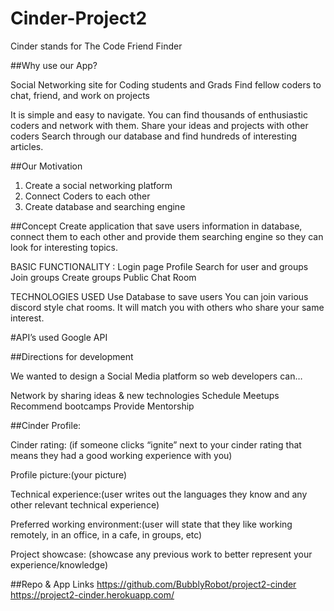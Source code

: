 # Cinder-Project2

Cinder stands for The Code Friend Finder

##Why use our App?

Social Networking site for Coding students and Grads
Find fellow coders to chat, friend, and work on projects

It is simple and easy to navigate.
You can find thousands of enthusiastic coders and network with them.
Share your ideas and projects with other coders
Search through our database and find hundreds of interesting articles.

##Our Motivation
1. Create a social networking platform
2. Connect Coders to each other 
3. Create database and searching engine

##Concept
Create application that save users information in database, connect them to each other and provide them searching engine so they can look for interesting topics.



BASIC  FUNCTIONALITY :
Login page
Profile 
Search for user and groups 
Join groups
Create groups
Public Chat Room 

TECHNOLOGIES USED
Use Database to save users
You can join various discord style chat rooms. 
It will match you with others who share your same interest. 


#API’s used
Google API


##Directions for development
 
We wanted to design a Social Media platform so web developers can…


Network by sharing ideas & new technologies 
Schedule Meetups
Recommend bootcamps
Provide Mentorship



##Cinder Profile:

Cinder rating: (if someone clicks “ignite” next to your cinder rating that means they had a good working experience with you)

Profile picture:(your picture)

Technical experience:(user writes out the languages they know and any other relevant technical experience)

Preferred working environment:(user will state that they like working remotely, in an office, in a cafe, in groups, etc)

Project showcase: (showcase any previous work to better represent your experience/knowledge)

##Repo & App Links
https://github.com/BubblyRobot/project2-cinder
https://project2-cinder.herokuapp.com/
